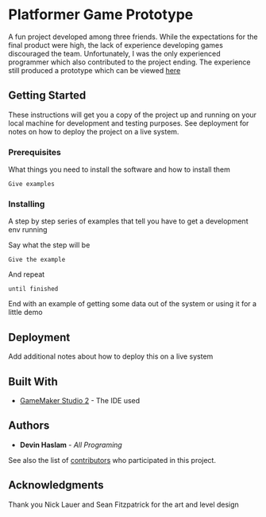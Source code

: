 # Platformer Game Prototype

A fun project developed among three friends. While the expectations for the final product were high, the lack of experience developing games discouraged the team. Unfortunately, I was the only experienced programmer which also contributed to the project ending. The experience still produced a prototype which can be viewed [here](https://www.youtube.com/watch?v=evs8kFAagmE)

## Getting Started

These instructions will get you a copy of the project up and running on your local machine for development and testing purposes. See deployment for notes on how to deploy the project on a live system.

### Prerequisites

What things you need to install the software and how to install them

```
Give examples
```

### Installing

A step by step series of examples that tell you have to get a development env running

Say what the step will be

```
Give the example
```

And repeat

```
until finished
```

End with an example of getting some data out of the system or using it for a little demo


## Deployment

Add additional notes about how to deploy this on a live system

## Built With

* [GameMaker Studio 2](https://docs2.yoyogames.com/source/_build/index.html) - The IDE used

## Authors

* **Devin Haslam** - *All Programing*

See also the list of [contributors](https://github.com/dhasl002/SideProject-PlatformerGame/graphs/contributors) who participated in this project.

## Acknowledgments

Thank you Nick Lauer and Sean Fitzpatrick for the art and level design
